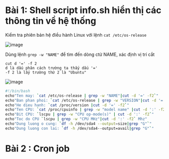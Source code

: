 # Bài 1: Shell script info.sh hiển thị các thông tin về hệ thống
  Kiểm tra phiên bản hệ điều hành Linux với lệnh `cat /etc/os-release`
  
  ![image](https://user-images.githubusercontent.com/54978467/135122088-92982128-dcc5-4050-9ad5-bd1718354538.png)
  
  Dùng lệnh `grep -w "NAME"` để tìm đến dòng ctừ NAME, xác định vị trí cắt
  ```
  cut d '=' -f 2 
  d là dấu phân cách trường ta thấy dấu '='
  -f 2 là lấy trường thứ 2 là "Ubuntu"
  
  ```
  
  ![image](https://user-images.githubusercontent.com/54978467/135123355-b986f1b4-e00f-476c-9a03-ef2c9319f76a.png)
  
  ```bash
  #!/bin/bash
  echo"Ten may: `cat /etc/os-release | grep -w "NAME"|cut -d '=' -f2`"
  echo"Ban phan phoi: `cat /etc/os-release | grep -w "VERSION"|cut -d '=' -f2`"
  echo"He dieu hanh: `cat /proc/version |cut -d '=' -f2`"
  echo"Ten CPU: `cat /proc/cpuinfo | grep -w "model name" |cut -d ':' -f2`"
  echo"Bit CPU: `lscpu | grep -w "CPU op-mode(s)" | cut -d ':' -f2`"
  echo"Toc do CPU `lscpu | grep -w "CPU MHz"|cut -d ':' -f2` Mhz"
  echo"Dung luong o cung: `df -h /dev/sda4 --output=size|grep "G"`" 
  echo"Dung luong con lai: `df -h /dev/sda4--output=avail|grep "G"`"
  ```

# Bài 2 : Cron job
